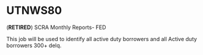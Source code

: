 # UTNWS80
(**RETIRED**) SCRA Monthly Reports- FED

This job will be used to identify  all active duty borrowers and all Active duty borrowers 300+ delq.
